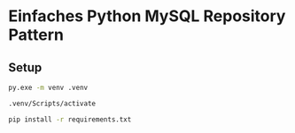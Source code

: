 # Einfaches Python MySQL Repository Pattern

## Setup

```cmd
py.exe -m venv .venv

.venv/Scripts/activate

pip install -r requirements.txt
```